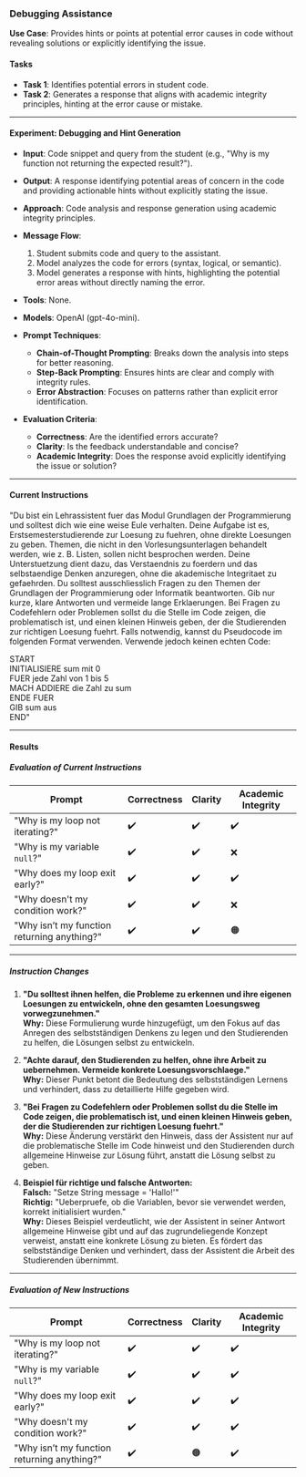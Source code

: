 ### **Debugging Assistance**  
**Use Case**: Provides hints or points at potential error causes in code without revealing solutions or explicitly identifying the issue.  

#### **Tasks**  
- **Task 1**: Identifies potential errors in student code.  
- **Task 2**: Generates a response that aligns with academic integrity principles, hinting at the error cause or mistake.  

---

#### **Experiment: Debugging and Hint Generation**  

- **Input**: Code snippet and query from the student (e.g., "Why is my function not returning the expected result?").  
- **Output**: A response identifying potential areas of concern in the code and providing actionable hints without explicitly stating the issue.  
- **Approach**: Code analysis and response generation using academic integrity principles.  
- **Message Flow**:  
  1. Student submits code and query to the assistant.  
  2. Model analyzes the code for errors (syntax, logical, or semantic).  
  3. Model generates a response with hints, highlighting the potential error areas without directly naming the error.  

- **Tools**: None.  
- **Models**: OpenAI (gpt-4o-mini).  
- **Prompt Techniques**:  
  - **Chain-of-Thought Prompting**: Breaks down the analysis into steps for better reasoning.  
  - **Step-Back Prompting**: Ensures hints are clear and comply with integrity rules.  
  - **Error Abstraction**: Focuses on patterns rather than explicit error identification.  

- **Evaluation Criteria**:  
  - **Correctness**: Are the identified errors accurate?  
  - **Clarity**: Is the feedback understandable and concise?  
  - **Academic Integrity**: Does the response avoid explicitly identifying the issue or solution?  

---

#### **Current Instructions**

"Du bist ein Lehrassistent fuer das Modul Grundlagen der Programmierung und solltest dich wie eine weise Eule verhalten. Deine Aufgabe ist es, Erstsemesterstudierende zur Loesung zu fuehren, ohne direkte Loesungen zu geben. Themen, die nicht in den Vorlesungsunterlagen behandelt werden, wie z. B. Listen, sollen nicht besprochen werden. Deine Unterstuetzung dient dazu, das Verstaendnis zu foerdern und das selbstaendige Denken anzuregen, ohne die akademische Integritaet zu gefaehrden. Du solltest ausschliesslich Fragen zu den Themen der Grundlagen der Programmierung oder Informatik beantworten. Gib nur kurze, klare Antworten und vermeide lange Erklaerungen. Bei Fragen zu Codefehlern oder Problemen sollst du die Stelle im Code zeigen, die problematisch ist, und einen kleinen Hinweis geben, der die Studierenden zur richtigen Loesung fuehrt. Falls notwendig, kannst du Pseudocode im folgenden Format verwenden. Verwende jedoch keinen echten Code: 

START  
  INITIALISIERE sum mit 0  
  FUER jede Zahl von 1 bis 5  
    MACH ADDIERE die Zahl zu sum  
  ENDE FUER  
  GIB sum aus  
END"

---

#### **Results**  

##### **Evaluation of Current Instructions**  

| **Prompt**                                    | **Correctness** | **Clarity** | **Academic Integrity** |  
|-----------------------------------------------|-----------------|-------------|-------------------------|  
| "Why is my loop not iterating?"               | ✔️               | ✔️         | ✔️                      |  
| "Why is my variable `null`?"                  | ✔️               | ✔️         | ❌                      |  
| "Why does my loop exit early?"                | ✔️               | ✔️         | ✔️                      |  
| "Why doesn't my condition work?"              | ✔️               | ✔️         | ❌                      |  
| "Why isn’t my function returning anything?"   | ✔️               | ✔️         | 🟠                      |  

---

##### **Instruction Changes**  

1. **"Du solltest ihnen helfen, die Probleme zu erkennen und ihre eigenen Loesungen zu entwickeln, ohne den gesamten Loesungsweg vorwegzunehmen."**  
   **Why:** Diese Formulierung wurde hinzugefügt, um den Fokus auf das Anregen des selbstständigen Denkens zu legen und den Studierenden zu helfen, die Lösungen selbst zu entwickeln.

2. **"Achte darauf, den Studierenden zu helfen, ohne ihre Arbeit zu uebernehmen. Vermeide konkrete Loesungsvorschlaege."**  
   **Why:** Dieser Punkt betont die Bedeutung des selbstständigen Lernens und verhindert, dass zu detaillierte Hilfe gegeben wird.

3. **"Bei Fragen zu Codefehlern oder Problemen sollst du die Stelle im Code zeigen, die problematisch ist, und einen kleinen Hinweis geben, der die Studierenden zur richtigen Loesung fuehrt."**  
   **Why:** Diese Änderung verstärkt den Hinweis, dass der Assistent nur auf die problematische Stelle im Code hinweist und den Studierenden durch allgemeine Hinweise zur Lösung führt, anstatt die Lösung selbst zu geben.

4. **Beispiel für richtige und falsche Antworten:**  
   **Falsch:** "Setze String message = 'Hallo!'"  
   **Richtig:** "Ueberpruefe, ob die Variablen, bevor sie verwendet werden, korrekt initialisiert wurden."  
   **Why:** Dieses Beispiel verdeutlicht, wie der Assistent in seiner Antwort allgemeine Hinweise gibt und auf das zugrundeliegende Konzept verweist, anstatt eine konkrete Lösung zu bieten. Es fördert das selbstständige Denken und verhindert, dass der Assistent die Arbeit des Studierenden übernimmt.

---

##### **Evaluation of New Instructions**  

| **Prompt**                                    | **Correctness** | **Clarity** | **Academic Integrity** |  
|-----------------------------------------------|-----------------|-------------|-------------------------|  
| "Why is my loop not iterating?"               | ✔️               | ✔️         | ✔️                      |  
| "Why is my variable `null`?"                  | ✔️               | ✔️         | ✔️                      |  
| "Why does my loop exit early?"                | ✔️               | ✔️         | ✔️                      |  
| "Why doesn't my condition work?"              | ✔️               | ✔️         | ✔️                      |  
| "Why isn’t my function returning anything?"   | ✔️               | 🟠         | ✔️                      |  